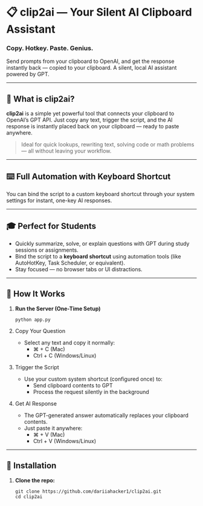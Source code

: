 # 📋 clip2ai — Your Silent AI Clipboard Assistant

### Copy. Hotkey. Paste. Genius.

Send prompts from your clipboard to OpenAI, and get the response instantly back — copied to your clipboard. A silent, local AI assistant powered by GPT.

---

## 🚀 What is clip2ai?

**clip2ai** is a simple yet powerful tool that connects your clipboard to OpenAI’s GPT API. Just copy any text, trigger the script, and the AI response is instantly placed back on your clipboard — ready to paste anywhere.

> Ideal for quick lookups, rewriting text, solving code or math problems — all without leaving your workflow.

---

## ⌨️ Full Automation with Keyboard Shortcut

You can bind the script to a custom keyboard shortcut through your system settings for instant, one-key AI responses.

---

## 🎓 Perfect for Students

- Quickly summarize, solve, or explain questions with GPT during study sessions or assignments.
- Bind the script to a **keyboard shortcut** using automation tools (like AutoHotKey, Task Scheduler, or equivalent).
- Stay focused — no browser tabs or UI distractions.

---

## 🚀 How It Works

1. **Run the Server (One-Time Setup)**
   
   ```
   python app.py
   ```

2. Copy Your Question
   - Select any text and copy it normally:
     - ⌘ + C  (Mac)
     - Ctrl + C  (Windows/Linux)

3. Trigger the Script
   - Use your custom system shortcut (configured once) to:
     - Send clipboard contents to GPT
     - Process the request silently in the background

4. Get AI Response
   - The GPT-generated answer automatically replaces your clipboard contents.
   - Just paste it anywhere:
     - ⌘ + V  (Mac)
     - Ctrl + V  (Windows/Linux)

---

## 📄 Installation

1. **Clone the repo:**

   ```
   git clone https://github.com/dariiahacker1/clip2ai.git
   cd clip2ai
   ```
